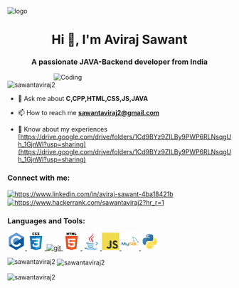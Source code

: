 ![logo](https://contentstatic.techgig.com/photo/77317674/top-5-github-repositories-that-every-java-developer-must-bookmark.jpg?142209)
<h1 align="center">Hi 👋, I'm Aviraj Sawant</h1>
<h3 align="center">A passionate JAVA-Backend developer from India</h3>

<img align="right" alt="Coding" width="400" src="https://media.tenor.com/Ug6cbVA1ZsMAAAAM/developer.gif">

<p align="left"> <img src="https://komarev.com/ghpvc/?username=sawantaviraj2&label=Profile%20views&color=0e75b6&style=flat" alt="sawantaviraj2" /> </p>

- 💬 Ask me about **C,CPP,HTML,CSS,JS,JAVA**

- 📫 How to reach me **sawantaviraj2@gmail.com**

- 📄 Know about my experiences [https://drive.google.com/drive/folders/1Cd9BYz9ZILBy9PWP6RLNsqgUh_1GjnWl?usp=sharing](https://drive.google.com/drive/folders/1Cd9BYz9ZILBy9PWP6RLNsqgUh_1GjnWl?usp=sharing)

<h3 align="left">Connect with me:</h3>
<p align="left">
<a href="https://linkedin.com/in/https://www.linkedin.com/in/aviraj-sawant-4ba18421b" target="blank"><img align="center" src="https://raw.githubusercontent.com/rahuldkjain/github-profile-readme-generator/master/src/images/icons/Social/linked-in-alt.svg" alt="https://www.linkedin.com/in/aviraj-sawant-4ba18421b" height="30" width="40" /></a>
<a href="https://www.hackerrank.com/https://www.hackerrank.com/sawantaviraj2?hr_r=1" target="blank"><img align="center" src="https://raw.githubusercontent.com/rahuldkjain/github-profile-readme-generator/master/src/images/icons/Social/hackerrank.svg" alt="https://www.hackerrank.com/sawantaviraj2?hr_r=1" height="30" width="40" /></a>
</p>

<h3 align="left">Languages and Tools:</h3>
<p align="left"> <a href="https://www.cprogramming.com/" target="_blank" rel="noreferrer"> <img src="https://raw.githubusercontent.com/devicons/devicon/master/icons/c/c-original.svg" alt="c" width="40" height="40"/> </a> <a href="https://www.w3schools.com/css/" target="_blank" rel="noreferrer"> <img src="https://raw.githubusercontent.com/devicons/devicon/master/icons/css3/css3-original-wordmark.svg" alt="css3" width="40" height="40"/> </a> <a href="https://git-scm.com/" target="_blank" rel="noreferrer"> <img src="https://www.vectorlogo.zone/logos/git-scm/git-scm-icon.svg" alt="git" width="40" height="40"/> </a> <a href="https://www.w3.org/html/" target="_blank" rel="noreferrer"> <img src="https://raw.githubusercontent.com/devicons/devicon/master/icons/html5/html5-original-wordmark.svg" alt="html5" width="40" height="40"/> </a> <a href="https://www.java.com" target="_blank" rel="noreferrer"> <img src="https://raw.githubusercontent.com/devicons/devicon/master/icons/java/java-original.svg" alt="java" width="40" height="40"/> </a> <a href="https://developer.mozilla.org/en-US/docs/Web/JavaScript" target="_blank" rel="noreferrer"> <img src="https://raw.githubusercontent.com/devicons/devicon/master/icons/javascript/javascript-original.svg" alt="javascript" width="40" height="40"/> </a> <a href="https://www.mysql.com/" target="_blank" rel="noreferrer"> <img src="https://raw.githubusercontent.com/devicons/devicon/master/icons/mysql/mysql-original-wordmark.svg" alt="mysql" width="40" height="40"/> </a> <a href="https://www.python.org" target="_blank" rel="noreferrer"> <img src="https://raw.githubusercontent.com/devicons/devicon/master/icons/python/python-original.svg" alt="python" width="40" height="40"/> </a> </p>

<p><img align="left" src="https://github-readme-stats.vercel.app/api/top-langs?username=sawantaviraj2&show_icons=true&locale=en&layout=compact" alt="sawantaviraj2" /></p>

<p>&nbsp;<img align="center" src="https://github-readme-stats.vercel.app/api?username=sawantaviraj2&show_icons=true&locale=en" alt="sawantaviraj2" /></p>

<p><img align="center" src="https://github-readme-streak-stats.herokuapp.com/?user=sawantaviraj2&" alt="sawantaviraj2" /></p>
